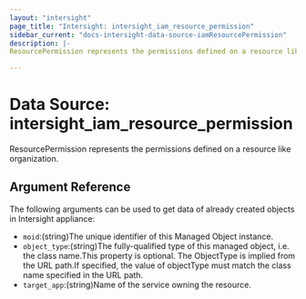 ```yaml
---
layout: "intersight"
page_title: "Intersight: intersight_iam_resource_permission"
sidebar_current: "docs-intersight-data-source-iamResourcePermission"
description: |-
ResourcePermission represents the permissions defined on a resource like organization.

---
```


# Data Source: intersight_iam_resource_permission
ResourcePermission represents the permissions defined on a resource like organization.

## Argument Reference
The following arguments can be used to get data of already created objects in Intersight appliance:
* `moid`:(string)The unique identifier of this Managed Object instance.
* `object_type`:(string)The fully-qualified type of this managed object, i.e. the class name.This property is optional. The ObjectType is implied from the URL path.If specified, the value of objectType must match the class name specified in the URL path.
* `target_app`:(string)Name of the service owning the resource.
